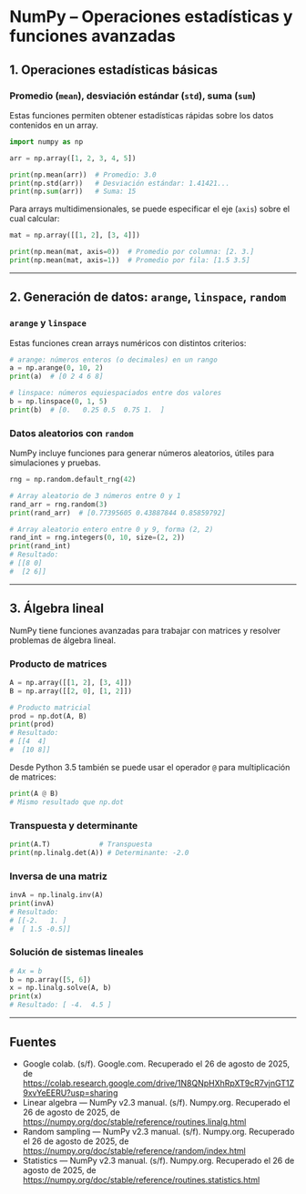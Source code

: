 # NumPy – Operaciones estadísticas y funciones avanzadas



## 1. Operaciones estadísticas básicas

### Promedio (`mean`), desviación estándar (`std`), suma (`sum`)

Estas funciones permiten obtener estadísticas rápidas sobre los datos contenidos en un array.

```python
import numpy as np

arr = np.array([1, 2, 3, 4, 5])

print(np.mean(arr))  # Promedio: 3.0
print(np.std(arr))   # Desviación estándar: 1.41421...
print(np.sum(arr))   # Suma: 15
```

Para arrays multidimensionales, se puede especificar el eje (`axis`) sobre el cual calcular:

```python
mat = np.array([[1, 2], [3, 4]])

print(np.mean(mat, axis=0))  # Promedio por columna: [2. 3.]
print(np.mean(mat, axis=1))  # Promedio por fila: [1.5 3.5]
```

---

## 2. Generación de datos: `arange`, `linspace`, `random`

### `arange` y `linspace`

Estas funciones crean arrays numéricos con distintos criterios:

```python
# arange: números enteros (o decimales) en un rango
a = np.arange(0, 10, 2)
print(a)  # [0 2 4 6 8]

# linspace: números equiespaciados entre dos valores
b = np.linspace(0, 1, 5)
print(b)  # [0.   0.25 0.5  0.75 1.  ]
```

### Datos aleatorios con `random`

NumPy incluye funciones para generar números aleatorios, útiles para simulaciones y pruebas.

```python
rng = np.random.default_rng(42)

# Array aleatorio de 3 números entre 0 y 1
rand_arr = rng.random(3)
print(rand_arr)  # [0.77395605 0.43887844 0.85859792]

# Array aleatorio entero entre 0 y 9, forma (2, 2)
rand_int = rng.integers(0, 10, size=(2, 2))
print(rand_int)
# Resultado:
# [[8 0]
#  [2 6]]
```

---

## 3. Álgebra lineal

NumPy tiene funciones avanzadas para trabajar con matrices y resolver problemas de álgebra lineal.

### Producto de matrices

```python
A = np.array([[1, 2], [3, 4]])
B = np.array([[2, 0], [1, 2]])

# Producto matricial
prod = np.dot(A, B)
print(prod)
# Resultado:
# [[4  4]
#  [10 8]]
```

Desde Python 3.5 también se puede usar el operador `@` para multiplicación de matrices:

```python
print(A @ B)
# Mismo resultado que np.dot
```

### Transpuesta y determinante

```python
print(A.T)            # Transpuesta
print(np.linalg.det(A)) # Determinante: -2.0
```

### Inversa de una matriz

```python
invA = np.linalg.inv(A)
print(invA)
# Resultado:
# [[-2.   1. ]
#  [ 1.5 -0.5]]
```

### Solución de sistemas lineales

```python
# Ax = b
b = np.array([5, 6])
x = np.linalg.solve(A, b)
print(x)
# Resultado: [ -4.  4.5 ]
```

---

## Fuentes


- Google colab. (s/f). Google.com. Recuperado el 26 de agosto de 2025, de https://colab.research.google.com/drive/1N8QNpHXhRpXT9cR7vjnGT1Z9xvYeEERU?usp=sharing
- Linear algebra — NumPy v2.3 manual. (s/f). Numpy.org. Recuperado el 26 de agosto de 2025, de https://numpy.org/doc/stable/reference/routines.linalg.html
- Random sampling — NumPy v2.3 manual. (s/f). Numpy.org. Recuperado el 26 de agosto de 2025, de https://numpy.org/doc/stable/reference/random/index.html
- Statistics — NumPy v2.3 manual. (s/f). Numpy.org. Recuperado el 26 de agosto de 2025, de https://numpy.org/doc/stable/reference/routines.statistics.html